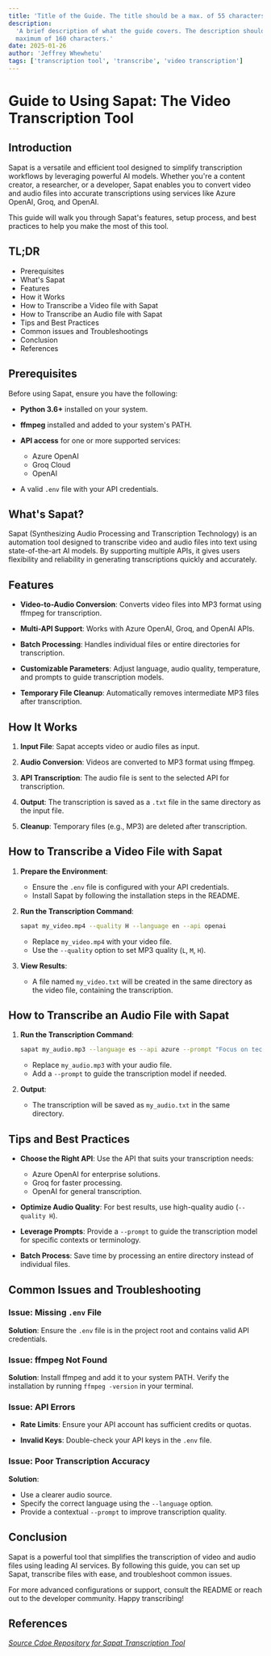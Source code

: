 ```yaml
---
title: 'Title of the Guide. The title should be a max. of 55 characters.'
description:
  'A brief description of what the guide covers. The description should be a
  maximum of 160 characters.'
date: 2025-01-26
author: 'Jeffrey Whewhetu'
tags: ['transcription tool', 'transcribe', 'video transcription']
---
```


# Guide to Using Sapat: The Video Transcription Tool  

## Introduction

Sapat is a versatile and efficient tool designed to simplify transcription workflows by leveraging powerful AI models. Whether you're a content creator, a researcher, or a developer, Sapat enables you to convert video and audio files into accurate transcriptions using services like Azure OpenAI, Groq, and OpenAI.  

This guide will walk you through Sapat's features, setup process, and best practices to help you make the most of this tool.  

## TL;DR
- Prerequisites
- What's Sapat
- Features
- How it Works
- How to Transcribe a Video file with Sapat
- How to Transcribe an Audio file with Sapat
- Tips and Best Practices
- Common issues and Troubleshootings
- Conclusion
- References

## Prerequisites

Before using Sapat, ensure you have the following:  

- **Python 3.6+** installed on your system.

- **ffmpeg** installed and added to your system's PATH.

- **API access** for one or more supported services:
  - Azure OpenAI  
  - Groq Cloud  
  - OpenAI

- A valid `.env` file with your API credentials.  

## What's Sapat?  

Sapat (Synthesizing Audio Processing and Transcription Technology) is an automation tool designed to transcribe video and audio files into text using state-of-the-art AI models. By supporting multiple APIs, it gives users flexibility and reliability in generating transcriptions quickly and accurately.  

## Features

- **Video-to-Audio Conversion**: Converts video files into MP3 format using ffmpeg for transcription.

- **Multi-API Support**: Works with Azure OpenAI, Groq, and OpenAI APIs.

- **Batch Processing**: Handles individual files or entire directories for transcription.

- **Customizable Parameters**: Adjust language, audio quality, temperature, and prompts to guide transcription models.

- **Temporary File Cleanup**: Automatically removes intermediate MP3 files after transcription.

## How It Works  

1. **Input File**: Sapat accepts video or audio files as input.

2. **Audio Conversion**: Videos are converted to MP3 format using ffmpeg.

3. **API Transcription**: The audio file is sent to the selected API for transcription.

4. **Output**: The transcription is saved as a `.txt` file in the same directory as the input file.

5. **Cleanup**: Temporary files (e.g., MP3) are deleted after transcription.

## How to Transcribe a Video File with Sapat  

1. **Prepare the Environment**:  
   - Ensure the `.env` file is configured with your API credentials.  
   - Install Sapat by following the installation steps in the README.  

2. **Run the Transcription Command**:  
   ```bash
   sapat my_video.mp4 --quality H --language en --api openai
   ```  
   - Replace `my_video.mp4` with your video file.  
   - Use the `--quality` option to set MP3 quality (`L`, `M`, `H`).  

3. **View Results**:  
   - A file named `my_video.txt` will be created in the same directory as the video file, containing the transcription.  


## How to Transcribe an Audio File with Sapat

1. **Run the Transcription Command**:  
   ```bash
   sapat my_audio.mp3 --language es --api azure --prompt "Focus on technical terms"
   ```  
   - Replace `my_audio.mp3` with your audio file.  
   - Add a `--prompt` to guide the transcription model if needed.  

2. **Output**:  
   - The transcription will be saved as `my_audio.txt` in the same directory.  

## Tips and Best Practices  

- **Choose the Right API**: Use the API that suits your transcription needs:  
  - Azure OpenAI for enterprise solutions.  
  - Groq for faster processing.  
  - OpenAI for general transcription.

- **Optimize Audio Quality**: For best results, use high-quality audio (`--quality H`).

- **Leverage Prompts**: Provide a `--prompt` to guide the transcription model for specific contexts or terminology.

- **Batch Process**: Save time by processing an entire directory instead of individual files.

## Common Issues and Troubleshooting  

### Issue: Missing `.env` File  

**Solution**: Ensure the `.env` file is in the project root and contains valid API credentials.  

### Issue: ffmpeg Not Found  

**Solution**: Install ffmpeg and add it to your system PATH. Verify the installation by running `ffmpeg -version` in your terminal.  

### Issue: API Errors

- **Rate Limits**: Ensure your API account has sufficient credits or quotas.

- **Invalid Keys**: Double-check your API keys in the `.env` file.

### Issue: Poor Transcription Accuracy

**Solution**:  
- Use a clearer audio source.  
- Specify the correct language using the `--language` option.  
- Provide a contextual `--prompt` to improve transcription quality.  

## Conclusion  

Sapat is a powerful tool that simplifies the transcription of video and audio files using leading AI services. By following this guide, you can set up Sapat, transcribe files with ease, and troubleshoot common issues.  

For more advanced configurations or support, consult the README or reach out to the developer community. Happy transcribing!  

## References

_[Source Cdoe Repository for Sapat Transcription Tool](https://github.com/nkkko/sapat)_
